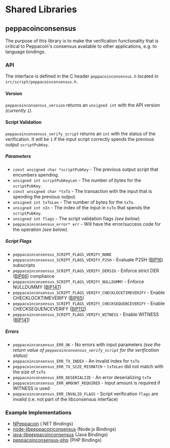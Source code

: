 Shared Libraries
================

## peppacoinconsensus

The purpose of this library is to make the verification functionality that is critical to Peppacoin's consensus available to other applications, e.g. to language bindings.

### API

The interface is defined in the C header `peppacoinconsensus.h` located in `src/script/peppacoinconsensus.h`.

#### Version

`peppacoinconsensus_version` returns an `unsigned int` with the API version *(currently `1`)*.

#### Script Validation

`peppacoinconsensus_verify_script` returns an `int` with the status of the verification. It will be `1` if the input script correctly spends the previous output `scriptPubKey`.

##### Parameters
- `const unsigned char *scriptPubKey` - The previous output script that encumbers spending.
- `unsigned int scriptPubKeyLen` - The number of bytes for the `scriptPubKey`.
- `const unsigned char *txTo` - The transaction with the input that is spending the previous output.
- `unsigned int txToLen` - The number of bytes for the `txTo`.
- `unsigned int nIn` - The index of the input in `txTo` that spends the `scriptPubKey`.
- `unsigned int flags` - The script validation flags *(see below)*.
- `peppacoinconsensus_error* err` - Will have the error/success code for the operation *(see below)*.

##### Script Flags
- `peppacoinconsensus_SCRIPT_FLAGS_VERIFY_NONE`
- `peppacoinconsensus_SCRIPT_FLAGS_VERIFY_P2SH` - Evaluate P2SH ([BIP16](https://github.com/peppacoin/bips/blob/master/bip-0016.mediawiki)) subscripts
- `peppacoinconsensus_SCRIPT_FLAGS_VERIFY_DERSIG` - Enforce strict DER ([BIP66](https://github.com/peppacoin/bips/blob/master/bip-0066.mediawiki)) compliance
- `peppacoinconsensus_SCRIPT_FLAGS_VERIFY_NULLDUMMY` - Enforce NULLDUMMY ([BIP147](https://github.com/peppacoin/bips/blob/master/bip-0147.mediawiki))
- `peppacoinconsensus_SCRIPT_FLAGS_VERIFY_CHECKLOCKTIMEVERIFY` - Enable CHECKLOCKTIMEVERIFY ([BIP65](https://github.com/peppacoin/bips/blob/master/bip-0065.mediawiki))
- `peppacoinconsensus_SCRIPT_FLAGS_VERIFY_CHECKSEQUENCEVERIFY` - Enable CHECKSEQUENCEVERIFY ([BIP112](https://github.com/peppacoin/bips/blob/master/bip-0112.mediawiki))
- `peppacoinconsensus_SCRIPT_FLAGS_VERIFY_WITNESS` - Enable WITNESS ([BIP141](https://github.com/peppacoin/bips/blob/master/bip-0141.mediawiki))

##### Errors
- `peppacoinconsensus_ERR_OK` - No errors with input parameters *(see the return value of `peppacoinconsensus_verify_script` for the verification status)*
- `peppacoinconsensus_ERR_TX_INDEX` - An invalid index for `txTo`
- `peppacoinconsensus_ERR_TX_SIZE_MISMATCH` - `txToLen` did not match with the size of `txTo`
- `peppacoinconsensus_ERR_DESERIALIZE` - An error deserializing `txTo`
- `peppacoinconsensus_ERR_AMOUNT_REQUIRED` - Input amount is required if WITNESS is used
- `peppacoinconsensus_ERR_INVALID_FLAGS` - Script verification `flags` are invalid (i.e. not part of the libconsensus interface)

### Example Implementations
- [NPeppacoin](https://github.com/MetacoSA/NPeppacoin/blob/5e1055cd7c4186dee4227c344af8892aea54faec/NPeppacoin/Script.cs#L979-#L1031) (.NET Bindings)
- [node-libpeppacoinconsensus](https://github.com/bitpay/node-libpeppacoinconsensus) (Node.js Bindings)
- [java-libpeppacoinconsensus](https://github.com/dexX7/java-libpeppacoinconsensus) (Java Bindings)
- [peppacoinconsensus-php](https://github.com/Bit-Wasp/peppacoinconsensus-php) (PHP Bindings)
